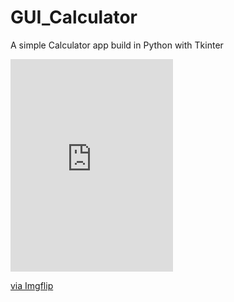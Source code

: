 # GUI_Calculator
A simple Calculator app build in Python with Tkinter

<div style="width:260px;max-width:100%;"><div style="height:0;padding-bottom:130.77%;position:relative;"><iframe width="260" height="340" style="position:absolute;top:0;left:0;width:100%;height:100%;" frameBorder="0" src="https://imgflip.com/embed/5qduz0"></iframe></div><p><a href="https://imgflip.com/gif/5qduz0">via Imgflip</a></p></div>
